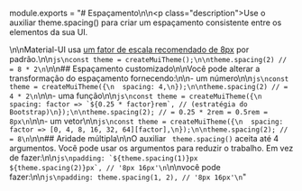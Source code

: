 module.exports = "# Espaçamento\n\n<p class=\"description\">Use o auxiliar theme.spacing() para criar um espaçamento consistente entre os elementos da sua UI.</p>\n\nMaterial-UI usa [um fator de escala recomendado de 8px](https://material.io/design/layout/understanding-layout.html) por padrão.\n\n```js\nconst theme = createMuiTheme();\n\ntheme.spacing(2) // = 8 * 2\n```\n\n## Espaçamento customizado\n\nVocê pode alterar a transformação do espaçamento fornecendo:\n\n- um número\n\n```js\nconst theme = createMuiTheme({\n  spacing: 4,\n});\n\ntheme.spacing(2) // = 4 * 2\n```\n\n- uma função\n\n```js\nconst theme = createMuiTheme({\n  spacing: factor => `${0.25 * factor}rem`, // (estratégia do Bootstrap)\n});\n\ntheme.spacing(2); // = 0.25 * 2rem = 0.5rem = 8px\n```\n\n- um vetor\n\n```js\nconst theme = createMuiTheme({\n  spacing: factor => [0, 4, 8, 16, 32, 64][factor],\n});\n\ntheme.spacing(2); // = 8\n```\n\n## Aridade múltipla\n\nO auxiliar ` theme.spacing()` aceita até 4 argumentos. Você pode usar os argumentos para reduzir o trabalho. Em vez de fazer:\n\n```js\npadding: `${theme.spacing(1)}px ${theme.spacing(2)}px`, // '8px 16px'\n```\n\nvocê pode fazer:\n\n```js\npadding: theme.spacing(1, 2), // '8px 16px'\n```"